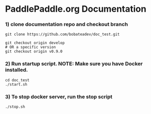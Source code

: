 # PaddlePaddle.org Documentation

### 1)  clone documentation repo and checkout branch

```
git clone https://github.com/bobateadev/doc_test.git

git checkout origin develop
# OR a specific version
git checkout origin v0.9.0
```

### 2)  Run startup script.  **NOTE:**  Make sure you have Docker installed.

```
cd doc_test
./start.sh
```

### 3)  To stop docker server, run the stop script

```
./stop.sh
```
